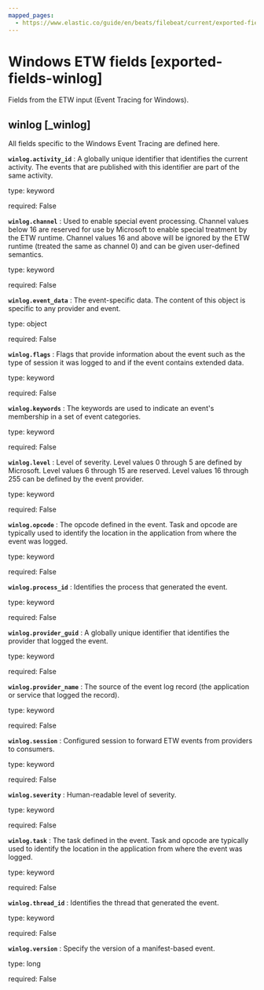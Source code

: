 ```yaml
---
mapped_pages:
  - https://www.elastic.co/guide/en/beats/filebeat/current/exported-fields-winlog.html
---
```


<!-- This file is generated! See scripts/generate_fields_docs.py -->

# Windows ETW fields [exported-fields-winlog]

Fields from the ETW input (Event Tracing for Windows).

## winlog [_winlog]

All fields specific to the Windows Event Tracing are defined here.

**`winlog.activity_id`**
:   A globally unique identifier that identifies the current activity. The events that are published with this identifier are part of the same activity.

type: keyword

required: False


**`winlog.channel`**
:   Used to enable special event processing. Channel values below 16 are reserved for use by Microsoft to enable special treatment by the ETW runtime. Channel values 16 and above will be ignored by the ETW runtime (treated the same as channel 0) and can be given user-defined semantics.

type: keyword

required: False


**`winlog.event_data`**
:   The event-specific data. The content of this object is specific to any provider and event.

type: object

required: False


**`winlog.flags`**
:   Flags that provide information about the event such as the type of session it was logged to and if the event contains extended data.

type: keyword

required: False


**`winlog.keywords`**
:   The keywords are used to indicate an event's membership in a set of event categories.

type: keyword

required: False


**`winlog.level`**
:   Level of severity. Level values 0 through 5 are defined by Microsoft. Level values 6 through 15 are reserved. Level values 16 through 255 can be defined by the event provider.

type: keyword

required: False


**`winlog.opcode`**
:   The opcode defined in the event. Task and opcode are typically used to identify the location in the application from where the event was logged.

type: keyword

required: False


**`winlog.process_id`**
:   Identifies the process that generated the event.

type: keyword

required: False


**`winlog.provider_guid`**
:   A globally unique identifier that identifies the provider that logged the event.

type: keyword

required: False


**`winlog.provider_name`**
:   The source of the event log record (the application or service that logged the record).

type: keyword

required: False


**`winlog.session`**
:   Configured session to forward ETW events from providers to consumers.

type: keyword

required: False


**`winlog.severity`**
:   Human-readable level of severity.

type: keyword

required: False


**`winlog.task`**
:   The task defined in the event. Task and opcode are typically used to identify the location in the application from where the event was logged.

type: keyword

required: False


**`winlog.thread_id`**
:   Identifies the thread that generated the event.

type: keyword

required: False


**`winlog.version`**
:   Specify the version of a manifest-based event.

type: long

required: False


